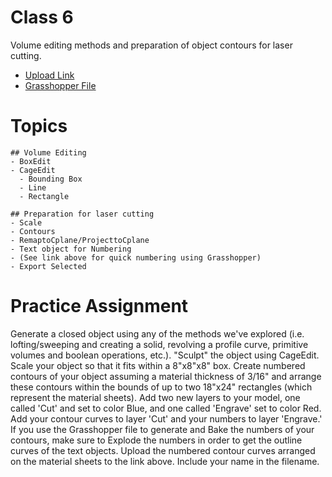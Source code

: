 
# Class 6

Volume editing methods and preparation of object contours for laser cutting.

- [Upload Link](https://drive.google.com/drive/folders/1BP_lOfW-gjE02VErRaeKZ5tJmhbaIWoS?usp=sharing)
- [Grasshopper File](./Contour_numbering.gh)

# Topics
```
## Volume Editing
- BoxEdit
- CageEdit
  - Bounding Box
  - Line
  - Rectangle

## Preparation for laser cutting
- Scale
- Contours
- RemaptoCplane/ProjecttoCplane
- Text object for Numbering
- (See link above for quick numbering using Grasshopper)
- Export Selected

```

# Practice Assignment

Generate a closed object using any of the methods we've explored (i.e. lofting/sweeping and creating a solid, revolving a profile curve, primitive volumes and boolean operations, etc.).  "Sculpt" the object using CageEdit.  Scale your object so that it fits within a 8"x8"x8" box.  Create numbered contours of your object assuming a material thickness of 3/16" and arrange these contours within the bounds of up to two 18"x24" rectangles (which represent the material sheets).  Add two new layers to your model, one called 'Cut' and set to color Blue, and one called 'Engrave' set to color Red.  Add your contour curves to layer 'Cut' and your numbers to layer 'Engrave.'  If you use the Grasshopper file to generate and Bake the numbers of your contours, make sure to Explode the numbers in order to get the outline curves of the text objects.  Upload the numbered contour curves arranged on the material sheets to the link above.  Include your name in the filename.
